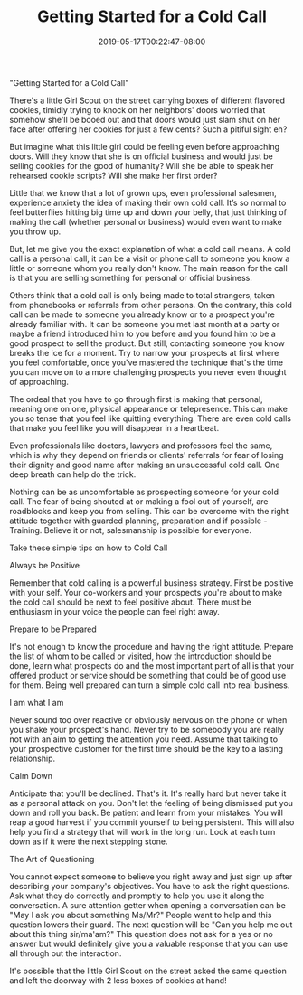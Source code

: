﻿---
title: "Getting Started for a Cold Call"
date: 2019-05-17T00:22:47-08:00
description: "Job Search Tips for Web Success"
featured_image: "/images/Job Search.jpg"
tags: ["Job Search"]
---

"Getting Started for a Cold Call"

There's a little Girl Scout on the street carrying boxes of different flavored cookies, timidly trying to knock on her neighbors' doors worried that somehow she'll be booed out and that doors would just slam shut on her face after offering her cookies for just a few cents? Such a pitiful sight eh?

But imagine what this little girl could  be feeling even before approaching doors.  Will they know that she is on official business and would just be selling cookies for the good of humanity?  Will she be able to speak her rehearsed cookie scripts?  Will she make her first order?  

Little that we know that a lot of grown ups, even professional salesmen, experience anxiety the idea of making their own cold call.  It’s so normal to feel butterflies hitting big time up and down your belly, that just thinking of making the call (whether personal or business) would even want to make you throw up.  

But, let me give you the exact explanation of what a cold call means.  A cold call is a personal call, it can be a visit or phone call to someone you know a little or someone whom you really don't know.  The main reason for the call is that you are selling something for personal or official business.

Others think that a cold call is only being made to total strangers, taken from phonebooks or referrals from other persons.  On the contrary, this cold call can be made to someone you already know or to a prospect you're already familiar with.  It can be someone you met last month at a party or maybe a friend introduced him to you before and you found him to be a good prospect to sell the product.  But still, contacting someone you know breaks the ice for a moment.  Try to narrow your prospects at first where you feel comfortable, once you've mastered the technique that's the time you can move on to a more challenging prospects you never even thought of approaching.

The ordeal that you have to go through first is making that personal, meaning one on one, physical appearance or telepresence.  This can make you so tense that you feel like quitting everything.  There are even cold calls that make you feel like you will disappear in a heartbeat.  

Even professionals like doctors, lawyers and professors feel the same, which is why they depend on friends or clients' referrals for fear of losing their dignity and good name after making an unsuccessful cold call.  One deep breath can help do the trick.

Nothing can be as uncomfortable as prospecting someone for your cold call.  The fear of being shouted at or making a fool out of yourself, are roadblocks and keep you from selling.  This can be overcome with the right attitude together with guarded planning, preparation and if possible - Training.  Believe it or not, salesmanship is possible for everyone.

Take these simple tips on how to Cold Call

Always be Positive 

Remember that cold calling is a powerful business strategy.  First be positive with your self.  Your co-workers and your prospects you're about to make the cold call should be next to feel positive about.  There must be enthusiasm in your voice the people can feel right away.


Prepare to be Prepared

It's not enough to know the procedure and having the right attitude.  Prepare the list of whom to be called or visited, how the introduction should be done, learn what prospects do and the most important part of all is that your offered product or service should be something that could be of good use for them.  Being well prepared can turn a simple cold call into real business.

I am what I am

Never sound too over reactive or obviously nervous on the phone or when you shake your prospect's hand.  Never try to be somebody you are really not with an aim to getting the attention you need.  Assume that talking to your prospective customer for the first time should be the key to a lasting relationship.  

Calm Down

Anticipate that you'll be declined.  That's it.  It's really hard but never take it as a personal attack on you.  Don't let the feeling of being dismissed put you down and roll you back.  Be patient and learn from your mistakes.  You will reap a good harvest if you commit yourself to being persistent.  This will also help you find a strategy that will work in the long run.  Look at each turn down as if it were the next stepping stone.

The Art of Questioning

You cannot expect someone to believe you right away and just sign up after describing your company's objectives.  You have to ask the right questions.  Ask what they do correctly and promptly to help you use it along the conversation.  A sure attention getter when opening a conversation can be "May I ask you about something Ms/Mr?"  People want to help and this question lowers their guard.  The next question will be "Can you help me out about this thing sir/ma'am?"  This question does not ask for a yes or no answer but would definitely give you a valuable response that you can use all through out the interaction.

It's possible that the little Girl Scout on the street asked the same question and left the doorway with 2 less boxes of cookies at hand!


